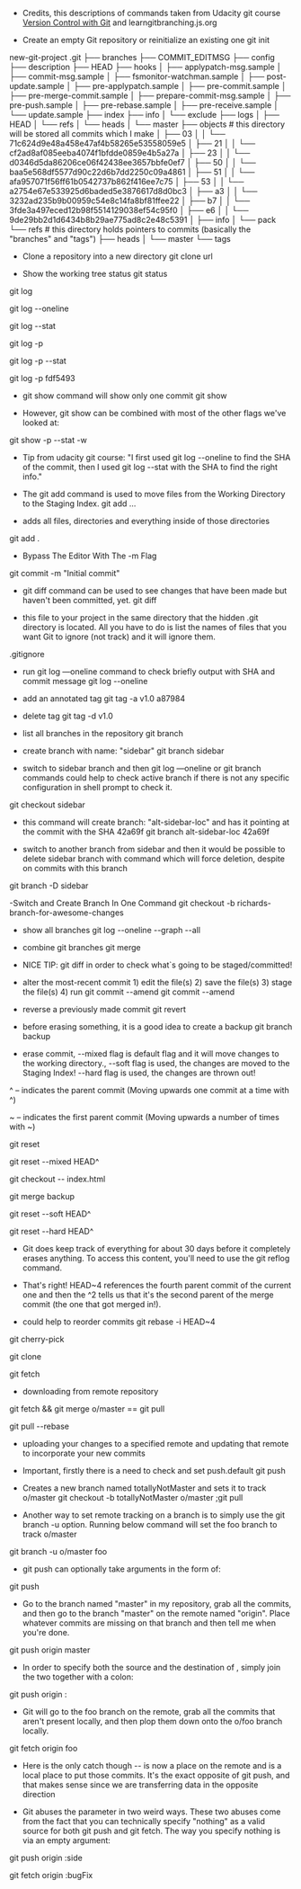 - Credits, this descriptions of commands taken from Udacity git course <a href="https://www.udacity.com/course/version-control-with-git--ud123" rel="nofollow">Version Control with Git</a> and learngitbranching.js.org 


- Create an empty Git repository or reinitialize an existing one
git init 
 
new-git-project
.git
├── branches
├── COMMIT_EDITMSG
├── config
├── description
├── HEAD
├── hooks
│   ├── applypatch-msg.sample
│   ├── commit-msg.sample
│   ├── fsmonitor-watchman.sample
│   ├── post-update.sample
│   ├── pre-applypatch.sample
│   ├── pre-commit.sample
│   ├── pre-merge-commit.sample
│   ├── prepare-commit-msg.sample
│   ├── pre-push.sample
│   ├── pre-rebase.sample
│   ├── pre-receive.sample
│   └── update.sample
├── index
├── info
│   └── exclude
├── logs
│   ├── HEAD
│   └── refs
│       └── heads
│           └── master
├── objects # this directory will be stored all commits which I make
│   ├── 03
│   │   └── 71c624d9e48a458e47af4b58265e53558059e5
│   ├── 21
│   │   └── cf2ad8af085eeba4074f1bfdde0859e4b5a27a
│   ├── 23
│   │   └── d0346d5da86206ce06f42438ee3657bbfe0ef7
│   ├── 50
│   │   └── baa5e568df5577d90c22d6b7dd2250c09a4861
│   ├── 51
│   │   └── afa957071f56ff61b0542737b862f416ee7c75
│   ├── 53
│   │   └── a2754e67e533925d6baded5e3876617d8d0bc3
│   ├── a3
│   │   └── 3232ad235b9b00959c54e8c14fa8bf81ffee22
│   ├── b7
│   │   └── 3fde3a497eced12b98f5514129038ef54c95f0
│   ├── e6
│   │   └── 9de29bb2d1d6434b8b29ae775ad8c2e48c5391
│   ├── info
│   └── pack
└── refs # this directory holds pointers to commits (basically the "branches" and "tags")
    ├── heads
    │   └── master
    └── tags


- Clone a repository into a new directory
git clone url  <additional argument how this repository which I trying to clone will be named instead of original name>

- Show the working tree status
git status

git log

git log --oneline

git log --stat

git log -p

git log -p --stat

git log -p fdf5493

- git show command will show only one commit
git show

- However, git show can be combined with most of the other flags we've looked at:

git show -p --stat -w

- Tip from udacity git course: "I first used git log --oneline to find the SHA of the commit, then I used git log --stat with the SHA to find the right info."

- The git add command is used to move files from the Working Directory to the Staging Index.
git add <file1> <file2> … <fileN>

- adds all files, directories and everything inside of those directories

git add .

- Bypass The Editor With The -m Flag

git commit -m "Initial commit"

- git diff command can be used to see changes that have been made but haven't been committed, yet.
git diff

- this file to your project in the same directory that the hidden .git directory is located. All you have to do is list the names of files that you want Git to ignore (not track) and it will ignore them.

.gitignore

- run git log —oneline command to check briefly output with SHA and commit message
git log --oneline

- add an annotated tag
git tag -a v1.0 a87984

- delete tag
git tag -d v1.0

- list all branches in the repository
git branch

- create branch with name: "sidebar"
git branch sidebar

- switch to sidebar branch and then git log —oneline or git branch commands could help to check active branch if there is not any specific configuration in shell prompt to check it.

git checkout sidebar

- this command will create branch: "alt-sidebar-loc" and has it pointing at the commit with the SHA 42a69f
git branch alt-sidebar-loc 42a69f

- switch to another branch from sidebar and then it would be possible to delete sidebar branch with command which will force deletion, despite on commits with this branch

git branch -D sidebar

-Switch and Create Branch In One Command
git checkout -b richards-branch-for-awesome-changes

- show all branches
git log --oneline --graph --all

- combine git branches
git merge <name-of-branch-to-merge-in>

- NICE TIP: git diff in order to check what`s  going to be staged/committed!

- alter the most-recent commit 1) edit the file(s) 2) save the file(s) 3) stage the file(s) 4) run git commit --amend
git commit --amend

- reverse a previously made commit
git revert <SHA-of-commit-to-revert>

- before erasing something, it is a good idea to create a backup
git branch backup

- erase commit, --mixed flag is default flag and it will move changes to the working directory., --soft flag is used, the changes are moved to the Staging Index! --hard flag is used, the changes are thrown out! 

^ – indicates the parent commit (Moving upwards one commit at a time with ^)

~ – indicates the first parent commit (Moving upwards a number of times with ~<num>)

git reset <reference-to-commit>

git reset --mixed HEAD^

git checkout -- index.html

git merge backup

git reset --soft HEAD^

git reset --hard HEAD^

- Git does keep track of everything for about 30 days before it completely erases anything. To access this content, you'll need to use the git reflog command.

- That's right! HEAD~4 references the fourth parent commit of the current one and then the ^2 tells us that it's the second parent of the merge commit (the one that got merged in!).

- could help to reorder commits
git rebase -i HEAD~4

git cherry-pick <reference-to-commit>

git clone

git fetch

- downloading from remote repository

git fetch && git merge o/master == git pull

git pull --rebase

- uploading your changes to a specified remote and updating that remote to incorporate your new commits

- Important, firstly there is a need to check and set push.default
git push

- Creates a new branch named totallyNotMaster and sets it to track o/master
git checkout -b totallyNotMaster o/master ;git pull

- Another way to set remote tracking on a branch is to simply use the git branch -u option. Running below command will set the foo branch to track o/master

git branch -u o/master foo

- git push can optionally take arguments in the form of:

git push <remote> <place>

- Go to the branch named "master" in my repository, grab all the commits, and then go to the branch "master" on the remote named "origin". Place whatever commits are missing on that branch and then tell me when you're done.

git push origin master

- In order to specify both the source and the destination of <place>, simply join the two together with a colon:

git push origin <source>:<destination>

- Git will go to the foo branch on the remote, grab all the commits that aren't present locally, and then plop them down onto the o/foo branch locally.

git fetch origin foo

- Here is the only catch though -- <source> is now a place on the remote and <destination> is a local place to put those commits. It's the exact opposite of git push, and that makes sense since we are transferring data in the opposite direction

- Git abuses the <source> parameter in two weird ways. These two abuses come from the fact that you can technically specify "nothing" as a valid source for both git push and git fetch. The way you specify nothing is via an empty argument:

git push origin :side

git fetch origin :bugFix
